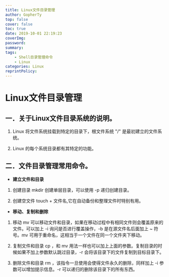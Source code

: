 ```yaml
---
title: Linux文件目录管理
author: GopherTy
top: false
cover: false
toc: true
date: 2019-10-01 22:19:23
coverImg:
password:
summary: 
tags: 
    - Shell目录管理命令
    - Linux
categories: Linux 
reprintPolicy:
---
```


# Linux文件目录管理

## 一．关于Linux文件目录系统的说明。

1. Linux 将文件系统挂载到特定的目录下，根文件系统 "/" 是最初建立的文件系统。

2. Linux 的每个系统目录都有其特定的功能。

## 二．文件目录管理常用命令。

- **建立文件和目录**

1. 创建目录 mkdir 创建单层目录，可以使用 -p 递归创建目录。

2. 创建空文件 touch + 文件名,它在自动备份和整理文件时特别有用。

- **移动、复制和删除**

1. 移动 mv 可以移动文件和目录，如果在移动过程中有相同文件则会覆盖原来的文件。可以加上 -i 询问是否进行覆盖操作，-b 是在源文件名后面加上 ~ 符号。mv 可用于重命名，这相当于一个文件在同一个文件夹下移动。

2. 复制文件和目录 cp ，和 mv 用法一样也可以加上上面的参数。复制目录的时候如果不加上参数默认跳过目录，-r 会将该目录下的文件复制到目标目录下。

3. 删除文件和目录 rm ，该指令一旦使用会使得文件永久的删除，同样加上 -i 参数可以增加提示信息。-r 可以递归的删除该目录下的所有东西。

